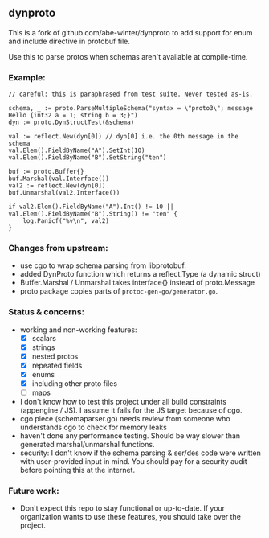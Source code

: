 ## dynproto

This is a fork of github.com/abe-winter/dynproto to add support for enum and include directive in protobuf file.

Use this to parse protos when schemas aren't available at compile-time.

### Example:

```golang
// careful: this is paraphrased from test suite. Never tested as-is.

schema, _ := proto.ParseMultipleSchema("syntax = \"proto3\"; message Hello {int32 a = 1; string b = 3;}")
dyn := proto.DynStructTest(&schema)

val := reflect.New(dyn[0]) // dyn[0] i.e. the 0th message in the schema
val.Elem().FieldByName("A").SetInt(10)
val.Elem().FieldByName("B").SetString("ten")

buf := proto.Buffer{}
buf.Marshal(val.Interface())
val2 := reflect.New(dyn[0])
buf.Unmarshal(val2.Interface())

if val2.Elem().FieldByName("A").Int() != 10 || val.Elem().FieldByName("B").String() != "ten" {
	log.Panicf("%v\n", val2)
}
```

### Changes from upstream:
* use cgo to wrap schema parsing from libprotobuf.
* added DynProto function which returns a reflect.Type (a dynamic struct)
* Buffer.Marshal / Unmarshal takes interface{} instead of proto.Message
* proto package copies parts of `protoc-gen-go/generator.go`.

### Status & concerns:
* working and non-working features:
	- [x] scalars
	- [x] strings
	- [x] nested protos
	- [x] repeated fields
	- [x] enums
	- [x] including other proto files
	- [ ] maps
* I don't know how to test this project under all build constraints (appengine / JS). I assume it fails for the JS target because of cgo.
* cgo piece (schemaparser.go) needs review from someone who understands cgo to check for memory leaks
* haven't done any performance testing. Should be way slower than generated marshal/unmarshal functions.
* security: I don't know if the schema parsing & ser/des code were written with user-provided input in mind. You should pay for a security audit before pointing this at the internet.

### Future work:
* Don't expect this repo to stay functional or up-to-date. If your organization wants to use these features, you should take over the project.
